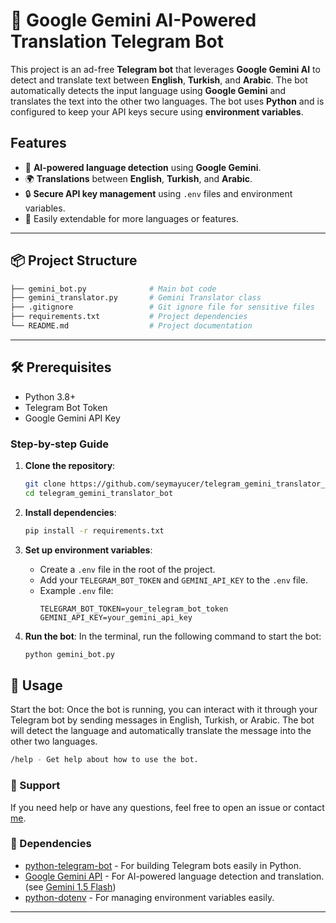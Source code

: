 # 🧠 Google Gemini AI-Powered Translation Telegram Bot

This project is an ad-free **Telegram bot** that leverages **Google Gemini AI** to detect and translate text between **English**, **Turkish**, and **Arabic**. The bot automatically detects the input language using **Google Gemini** and translates the text into the other two languages. The bot uses **Python** and is configured to keep your API keys secure using **environment variables**.

## Features
- 🧠 **AI-powered language detection** using **Google Gemini**.
- 🌍 **Translations** between **English**, **Turkish**, and **Arabic**.
- 🔒 **Secure API key management** using `.env` files and environment variables.
- 🚀 Easily extendable for more languages or features.

---

## 📦 Project Structure

```bash
├── gemini_bot.py              # Main bot code
├── gemini_translator.py       # Gemini Translator class
├── .gitignore                 # Git ignore file for sensitive files
├── requirements.txt           # Project dependencies
└── README.md                  # Project documentation
```
---


## 🛠️ Prerequisites

- Python 3.8+
- Telegram Bot Token
- Google Gemini API Key


### Step-by-step Guide

1. **Clone the repository**:
   ```bash
   git clone https://github.com/seymayucer/telegram_gemini_translator_bot.git
   cd telegram_gemini_translator_bot
   ```

2. **Install dependencies**:
   ```bash
   pip install -r requirements.txt
   ```

3. **Set up environment variables**:
   - Create a `.env` file in the root of the project.
   - Add your `TELEGRAM_BOT_TOKEN` and `GEMINI_API_KEY` to the `.env` file.
   - Example `.env` file:
     ```
     TELEGRAM_BOT_TOKEN=your_telegram_bot_token
     GEMINI_API_KEY=your_gemini_api_key
     ```

4. **Run the bot**:
   In the terminal, run the following command to start the bot:
   
   ```bash
   python gemini_bot.py
   ```

## 🚀 Usage

Start the bot: Once the bot is running, you can interact with it through your Telegram bot by sending messages in English, Turkish, or Arabic. The bot will detect the language and automatically translate the message into the other two languages.



```bash
/help - Get help about how to use the bot.
```

### 📧 Support

If you need help or have any questions, feel free to open an issue or contact [me](mailto:seymayucer@gmail.com).


### 📖 Dependencies

- [python-telegram-bot](https://python-telegram-bot.readthedocs.io/en/stable/) - For building Telegram bots easily in Python.
- [Google Gemini API](https://ai.google.dev/gemini-api/docs) - For AI-powered language detection and translation. (see [Gemini 1.5 Flash](https://ai.google.dev/gemini-api/docs/))
- [python-dotenv](https://github.com/theskumar/python-dotenv) - For managing environment variables easily.
---